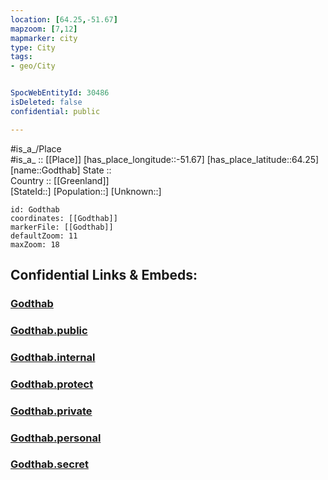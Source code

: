 ```yaml
---
location: [64.25,-51.67] 
mapzoom: [7,12] 
mapmarker: city 
type: City
tags:
- geo/City


SpocWebEntityId: 30486
isDeleted: false
confidential: public

---
```

#is_a_/Place  
#is_a_ :: [[Place]] 
[has_place_longitude::-51.67] 
[has_place_latitude::64.25] 
[name::Godthab] 
State ::  
Country :: [[Greenland]]  
[StateId::] 
[Population::] 
[Unknown::] 


```leaflet
id: Godthab
coordinates: [[Godthab]] 
markerFile: [[Godthab]] 
defaultZoom: 11 
maxZoom: 18
```


## Confidential Links & Embeds: 

### [Godthab](/_Standards/Earth/Continent/Europe/Europe~North/Greenland/City/Godthab.md) 

### [Godthab.public](/_public/Earth/Continent/Europe/Europe~North/Greenland/City/Godthab.public.md) 

### [Godthab.internal](/_internal/Earth/Continent/Europe/Europe~North/Greenland/City/Godthab.internal.md) 

### [Godthab.protect](/_protect/Earth/Continent/Europe/Europe~North/Greenland/City/Godthab.protect.md) 

### [Godthab.private](/_private/Earth/Continent/Europe/Europe~North/Greenland/City/Godthab.private.md) 

### [Godthab.personal](/_personal/Earth/Continent/Europe/Europe~North/Greenland/City/Godthab.personal.md) 

### [Godthab.secret](/_secret/Earth/Continent/Europe/Europe~North/Greenland/City/Godthab.secret.md)

